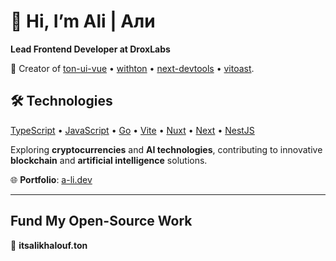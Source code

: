 # 👋 Hi, I’m Ali | Али  
**Lead Frontend Developer at DroxLabs**  

 🌟 Creator of [ton-ui-vue](https://github.com/itsalimanuel/ton-ui-vue) • [withton](https://github.com/withton) • [next-devtools](https://github.com/itsalimanuel/next-devtools) • [vitoast](https://github.com/itsalimanuel/vitoast).  

## 🛠 Technologies  
  [TypeScript]() • [JavaScript]() • [Go]() • [Vite]() • [Nuxt]() • [Next]() • [NestJS]()

Exploring **cryptocurrencies** and **AI technologies**, contributing to innovative **blockchain** and **artificial intelligence** solutions.  

🌐 **Portfolio**: [a-li.dev](https://a-li.dev)  

---

## Fund My Open-Source Work  
🚀 **itsalikhalouf.ton**
